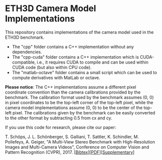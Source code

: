 # ETH3D Camera Model Implementations #

This repository contains implementations of the camera model used in the ETH3D
benchmark.

* The "cpp" folder contains a C++ implementation without any dependencies.
* The "cpp-cuda" folder contains a C++ implementation which is CUDA-compatible,
  i.e., it requires CUDA to compile and can be used within CUDA code (but
  also within CPU code).
* The "matlab-octave" folder contains a small script which can be used to
  compute derivatives with MatLab or octave.

**Please notice**: The C++ implementations assume a different pixel coordinate
convention than the camera calibrations provided by the benchmark. The
calibration format used by the benchmark assumes (0, 0) in pixel coordinates to
be the top-left corner of the top-left pixel, while the camera model
implementations assume (0, 0) to be the center of the top-left pixel. The
calibrations given by the benchmark can be easily converted to the other format
by subtracting 0.5 from cx and cy.

If you use this code for research, please cite our paper:

T. Schöps, J. L. Schönberger, S. Galliani, T. Sattler, K. Schindler, M. Pollefeys, A. Geiger, "A Multi-View Stereo Benchmark with High-Resolution Images and Multi-Camera Videos", Conference on Computer Vision and Pattern Recognition (CVPR), 2017. \[[Bibtex](https://www.eth3d.net/data/schoeps2017cvpr.bib)\]\[[PDF](https://www.eth3d.net/data/schoeps2017cvpr.pdf)\]\[[Supplementary](https://www.eth3d.net/data/schoeps2017cvpr-supp.pdf)\]
